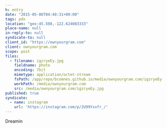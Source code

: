 ```yaml
---
h: entry
date: "2015-05-06T04:48:31+00:00"
tags: pdx
location: "geo:45.508,-122.624083333"
place-name: null
in-reply-to: null
syndicate-to: null
client_id: "https://ownyourgram.com"
client: ownyourgram.com
scope: post
files:
  - filename: igzryeEy.jpg
    fieldname: photo
    encoding: 7bit
    mimetype: application/octet-stream
    fsPath: /app/repo/bcomnes.github.io/media/ownyourgram.com/igzryeEy.jpg
    workPath: /media/ownyourgram.com
    src: /media/ownyourgram.com/igzryeEy.jpg
published: true
syndicate: 
  - name: instagram
    url: 'https://instagram.com/p/2U99Yxxfr_/'
---
```

Dreamin
